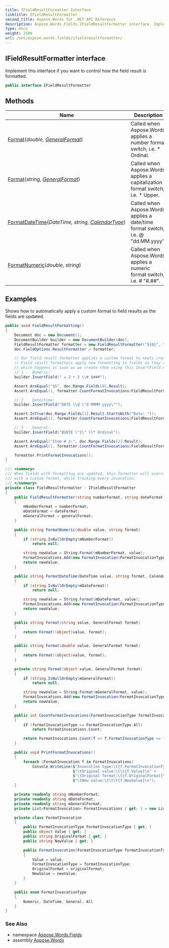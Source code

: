 ```yaml
---
title: IFieldResultFormatter Interface
linktitle: IFieldResultFormatter
second_title: Aspose.Words for .NET API Reference
description: Aspose.Words.Fields.IFieldResultFormatter interface. Implement this interface if you want to control how the field result is formatted in C#.
type: docs
weight: 2580
url: /net/aspose.words.fields/ifieldresultformatter/
---
```

## IFieldResultFormatter interface

Implement this interface if you want to control how the field result is formatted.

```csharp
public interface IFieldResultFormatter
```

## Methods

| Name | Description |
| --- | --- |
| [Format](../../aspose.words.fields/ifieldresultformatter/format/#format)(*double, [GeneralFormat](../generalformat/)*) | Called when Aspose.Words applies a number format switch, i.e. \* Ordinal. |
| [Format](../../aspose.words.fields/ifieldresultformatter/format/#format_1)(*string, [GeneralFormat](../generalformat/)*) | Called when Aspose.Words applies a capitalization format switch, i.e. \* Upper. |
| [FormatDateTime](../../aspose.words.fields/ifieldresultformatter/formatdatetime/)(*DateTime, string, [CalendarType](../../aspose.words/calendartype/)*) | Called when Aspose.Words applies a date/time format switch, i.e. \@ "dd.MM.yyyy". |
| [FormatNumeric](../../aspose.words.fields/ifieldresultformatter/formatnumeric/)(*double, string*) | Called when Aspose.Words applies a numeric format switch, i.e. \# "#.##". |

## Examples

Shows how to automatically apply a custom format to field results as the fields are updated.

```csharp
public void FieldResultFormatting()
{
    Document doc = new Document();
    DocumentBuilder builder = new DocumentBuilder(doc);
    FieldResultFormatter formatter = new FieldResultFormatter("${0}", "Date: {0}", "Item # {0}:");
    doc.FieldOptions.ResultFormatter = formatter;

    // Our field result formatter applies a custom format to newly created fields of three types of formats.
    // Field result formatters apply new formatting to fields as they are updated,
    // which happens as soon as we create them using this InsertField method overload.
    // 1 -  Numeric:
    builder.InsertField(" = 2 + 3 \\# $###");

    Assert.AreEqual("$5", doc.Range.Fields[0].Result);
    Assert.AreEqual(1, formatter.CountFormatInvocations(FieldResultFormatter.FormatInvocationType.Numeric));

    // 2 -  Date/time:
    builder.InsertField("DATE \\@ \"d MMMM yyyy\"");

    Assert.IsTrue(doc.Range.Fields[1].Result.StartsWith("Date: "));
    Assert.AreEqual(1, formatter.CountFormatInvocations(FieldResultFormatter.FormatInvocationType.DateTime));

    // 3 -  General:
    builder.InsertField("QUOTE \"2\" \\* Ordinal");

    Assert.AreEqual("Item # 2:", doc.Range.Fields[2].Result);
    Assert.AreEqual(1, formatter.CountFormatInvocations(FieldResultFormatter.FormatInvocationType.General));

    formatter.PrintFormatInvocations();
}

/// <summary>
/// When fields with formatting are updated, this formatter will override their formatting
/// with a custom format, while tracking every invocation.
/// </summary>
private class FieldResultFormatter : IFieldResultFormatter
{
    public FieldResultFormatter(string numberFormat, string dateFormat, string generalFormat)
    {
        mNumberFormat = numberFormat;
        mDateFormat = dateFormat;
        mGeneralFormat = generalFormat;
    }

    public string FormatNumeric(double value, string format)
    {
        if (string.IsNullOrEmpty(mNumberFormat)) 
            return null;

        string newValue = String.Format(mNumberFormat, value);
        FormatInvocations.Add(new FormatInvocation(FormatInvocationType.Numeric, value, format, newValue));
        return newValue;
    }

    public string FormatDateTime(DateTime value, string format, CalendarType calendarType)
    {
        if (string.IsNullOrEmpty(mDateFormat))
            return null;

        string newValue = String.Format(mDateFormat, value);
        FormatInvocations.Add(new FormatInvocation(FormatInvocationType.DateTime, $"{value} ({calendarType})", format, newValue));
        return newValue;
    }

    public string Format(string value, GeneralFormat format)
    {
        return Format((object)value, format);
    }

    public string Format(double value, GeneralFormat format)
    {
        return Format((object)value, format);
    }

    private string Format(object value, GeneralFormat format)
    {
        if (string.IsNullOrEmpty(mGeneralFormat))
            return null;

        string newValue = String.Format(mGeneralFormat, value);
        FormatInvocations.Add(new FormatInvocation(FormatInvocationType.General, value, format.ToString(), newValue));
        return newValue;
    }

    public int CountFormatInvocations(FormatInvocationType formatInvocationType)
    {
        if (formatInvocationType == FormatInvocationType.All)
            return FormatInvocations.Count;

        return FormatInvocations.Count(f => f.FormatInvocationType == formatInvocationType);
    }

    public void PrintFormatInvocations()
    { 
        foreach (FormatInvocation f in FormatInvocations)
            Console.WriteLine($"Invocation type:\t{f.FormatInvocationType}\n" +
                              $"\tOriginal value:\t\t{f.Value}\n" +
                              $"\tOriginal format:\t{f.OriginalFormat}\n" +
                              $"\tNew value:\t\t\t{f.NewValue}\n");
    }

    private readonly string mNumberFormat;
    private readonly string mDateFormat;
    private readonly string mGeneralFormat; 
    private List<FormatInvocation> FormatInvocations { get; } = new List<FormatInvocation>();

    private class FormatInvocation
    {
        public FormatInvocationType FormatInvocationType { get; }
        public object Value { get; }
        public string OriginalFormat { get; }
        public string NewValue { get; }

        public FormatInvocation(FormatInvocationType formatInvocationType, object value, string originalFormat, string newValue)
        {
            Value = value;
            FormatInvocationType = formatInvocationType;
            OriginalFormat = originalFormat;
            NewValue = newValue;
        }
    }

    public enum FormatInvocationType
    {
        Numeric, DateTime, General, All
    }
}
```

### See Also

* namespace [Aspose.Words.Fields](../../aspose.words.fields/)
* assembly [Aspose.Words](../../)
